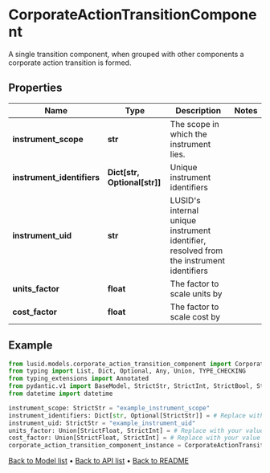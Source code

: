 # CorporateActionTransitionComponent

A single transition component, when grouped with other components a corporate action transition is formed.
## Properties
Name | Type | Description | Notes
------------ | ------------- | ------------- | -------------
**instrument_scope** | **str** | The scope in which the instrument lies. | 
**instrument_identifiers** | **Dict[str, Optional[str]]** | Unique instrument identifiers | 
**instrument_uid** | **str** | LUSID&#39;s internal unique instrument identifier, resolved from the instrument identifiers | 
**units_factor** | **float** | The factor to scale units by | 
**cost_factor** | **float** | The factor to scale cost by | 
## Example

```python
from lusid.models.corporate_action_transition_component import CorporateActionTransitionComponent
from typing import List, Dict, Optional, Any, Union, TYPE_CHECKING
from typing_extensions import Annotated
from pydantic.v1 import BaseModel, StrictStr, StrictInt, StrictBool, StrictFloat, StrictBytes, Field, validator, ValidationError, conlist, constr
from datetime import datetime

instrument_scope: StrictStr = "example_instrument_scope"
instrument_identifiers: Dict[str, Optional[StrictStr]] = # Replace with your value
instrument_uid: StrictStr = "example_instrument_uid"
units_factor: Union[StrictFloat, StrictInt] = # Replace with your value
cost_factor: Union[StrictFloat, StrictInt] = # Replace with your value
corporate_action_transition_component_instance = CorporateActionTransitionComponent(instrument_scope=instrument_scope, instrument_identifiers=instrument_identifiers, instrument_uid=instrument_uid, units_factor=units_factor, cost_factor=cost_factor)

```

[Back to Model list](../README.md#documentation-for-models) &#8226; [Back to API list](../README.md#documentation-for-api-endpoints) &#8226; [Back to README](../README.md)


